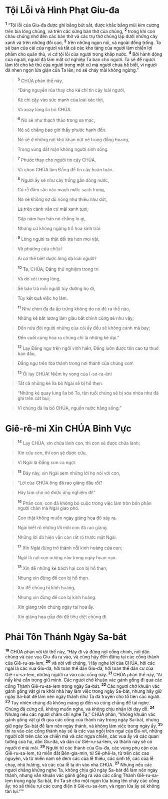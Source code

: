 

# Tội Lỗi và Hình Phạt Giu-đa
<sup><b>1</b></sup> “Tội lỗi của Giu-đa được ghi bằng bút sắt, được khắc bằng mũi kim cương trên bia lòng chúng, và trên các sừng bàn thờ của chúng, <sup><b>2</b></sup> trong khi con cháu chúng nhớ đến các bàn thờ và các trụ thờ chúng lập dưới những cây xanh và trên những đồi cao, <sup><b>3</b></sup> trên những ngọn núi, và ngoài đồng trống. Ta sẽ ban của cải của ngươi và tất cả các kho tàng của ngươi làm chiến lợi phẩm cho quân thù, vì cớ tội lỗi của ngươi trong khắp nước. <sup><b>4</b></sup> Bởi hành động của ngươi, ngươi đã làm mất cơ nghiệp Ta ban cho ngươi. Ta sẽ để ngươi làm tôi cho kẻ thù của ngươi trong một xứ mà ngươi chưa hề biết, vì ngươi đã nhen ngọn lửa giận của Ta lên; nó sẽ cháy mãi không ngừng.”


> <sup><b>5</b></sup> CHÚA phán thế này,
>


> “Đáng nguyền rủa thay cho kẻ chỉ tin cậy loài người,
>


> Kẻ chỉ cậy vào sức mạnh của loài xác thịt,
>


> Và xoay lòng lìa bỏ CHÚA.
>


> <sup><b>6</b></sup> Nó sẽ như thạch thảo trong sa mạc,
>


> Nó sẽ chẳng bao giờ thấy phước hạnh đến.
>


> Nó sẽ ở những nơi khô khan nứt nẻ trong đồng hoang,
>


> Trong vùng đất mặn không người sinh sống.
>


> <sup><b>7</b></sup> Phước thay cho người tin cậy CHÚA,
>


> Và chọn CHÚA làm Đấng để tin cậy hoàn toàn.
>


> <sup><b>8</b></sup> Người ấy sẽ như cây trồng gần dòng nước,
>


> Có rễ đâm sâu vào mạch nước sạch trong,
>


> Nó sẽ không sợ dù nóng như thiêu như đốt,
>


> Lá trên cành vẫn cứ mãi xanh tươi;
>


> Gặp năm hạn hán nó chẳng lo gì,
>


> Nhưng cứ không ngừng trổ hoa sinh trái.
>


> <sup><b>9</b></sup> Lòng người ta thật dối trá hơn mọi vật,
>


> Vô phương cứu chữa!
>


> Ai có thể biết được lòng dạ loài người?
>


> <sup><b>10</b></sup> Ta, CHÚA, Đấng thử nghiệm trong trí
>


> Và dò xét trong lòng,
>


> Sẽ báo trả mỗi người tùy đường họ đi,
>


> Tùy kết quả việc họ làm.
>


> <sup><b>11</b></sup> Như chim đa đa ấp trứng không do nó đẻ ra thể nào,
>


> Những kẻ bất lương làm giàu bất chính cũng sẽ như vậy;
>


> Đến nửa đời người những của cải ấy đều sẽ không cánh mà bay;
>


> Đến cuối cùng hóa ra chúng chỉ là những kẻ dại.”
>


> <sup><b>12</b></sup> Lạy Đấng ngự trên ngôi vinh hiển, Đấng luôn được tôn cao tự thuở ban đầu,
>


> Đấng ngự trên tòa thánh trong nơi thánh của chúng con!
>


> <sup><b>13</b></sup> Ôi lạy CHÚA! Niềm hy vọng của I-sơ-ra-ên!
>


> Tất cả những kẻ lìa bỏ Ngài sẽ bị hổ thẹn.
>


> “Những kẻ quay lưng lìa bỏ Ta, tên tuổi chúng sẽ bị xóa nhòa như đã ghi trên cát bụi;
>


> Vì chúng đã lìa bỏ CHÚA, nguồn nước hằng sống.”
>

# Giê-rê-mi Xin CHÚA Binh Vực

> <sup><b>14</b></sup> Lạy CHÚA, xin chữa lành con, thì con sẽ được chữa lành;
>


> Xin cứu con, thì con sẽ được cứu,
>


> Vì Ngài là Đấng con ca ngợi.
>


> <sup><b>15</b></sup> Đây này, xin Ngài xem những lời họ nói với con,
>


> “Lời của CHÚA ông đã rao giảng đâu rồi?
>


> Hãy làm cho nó được ứng nghiệm đi!”
>


> <sup><b>16</b></sup> Phần con, con đã không bỏ cuộc trong việc làm tròn bổn phận người chăn mà Ngài giao phó.
>


> Con thật không muốn ngày giáng họa đó xảy ra.
>


> Ngài biết rõ những lời môi con đã rao giảng.
>


> Những lời đó hiện vẫn còn rất rõ trước mặt Ngài.
>


> <sup><b>17</b></sup> Xin Ngài đừng trở thành nỗi kinh hoàng của con;
>


> Ngài là nơi con nương náu trong ngày hoạn nạn.
>


> <sup><b>18</b></sup> Xin để những kẻ bách hại con bị hổ thẹn,
>


> Nhưng xin đừng để con bị hổ thẹn.
>


> Xin để chúng bị kinh hoàng,
>


> Nhưng xin đừng để con bị kinh hoàng.
>


> Xin giáng trên chúng ngày tai họa ấy.
>


> Xin giáng họa gấp đôi để tiêu diệt chúng đi.
>

# Phải Tôn Thánh Ngày Sa-bát
<sup><b>19</b></sup> CHÚA phán với tôi thế này, “Hãy đi và đứng nơi cổng chính, nơi dân chúng và các vua Giu-đa ra vào, và cũng hãy đến đứng tại các cổng thành của Giê-ru-sa-lem, <sup><b>20</b></sup> và nói với chúng, ‘Hãy nghe lời của CHÚA, hỡi các ngài là các vua Giu-đa, hỡi toàn thể dân Giu-đa, hỡi toàn thể dân cư của Giê-ru-sa-lem, những người ra vào các cổng này. <sup><b>21</b></sup> CHÚA phán thế này, “Ai nấy khá cẩn trọng giữ mình. Các ngươi chớ khuân vác gánh gồng đi qua các cổng Thành Giê-ru-sa-lem trong ngày Sa-bát. <sup><b>22</b></sup> Các ngươi chớ khuân vác gánh gồng vật gì ra khỏi nhà hay làm việc trong ngày Sa-bát, nhưng hãy giữ ngày Sa-bát để làm nên ngày thánh như Ta đã truyền cho tổ tiên các ngươi. <sup><b>23</b></sup> Tuy nhiên chúng đã không màng gì đến và cũng chẳng để tai nghe. Chúng đã cứng cổ, không muốn nghe, và không chịu nhận lời dạy dỗ. <sup><b>24</b></sup> Nhưng nếu các ngươi chăm chỉ nghe Ta,” CHÚA phán, “không khuân vác gánh gồng vật gì đi qua các cổng của thành này trong ngày Sa-bát, nhưng giữ ngày Sa-bát để làm nên ngày thánh, và không làm việc trong ngày ấy, <sup><b>25</b></sup> thì ra vào các cổng thành này sẽ là các vua ngồi trên ngai của Đa-vít, những người cỡi trên các xe chiến mã và các ngựa chiến, các vua ấy và các quan tướng của họ, dân Giu-đa, và dân cư Giê-ru-sa-lem, và thành này sẽ có người ở mãi mãi. <sup><b>26</b></sup> Người từ các thành của Giu-đa, các vùng phụ cận của Giê-ru-sa-lem, từ miền đất Bên-gia-min, từ Sê-phê-la, từ trên các cao nguyên, và từ miền nam sẽ đem các của lễ thiêu, các sinh tế, các của lễ chay, nhũ hương, và các của lễ tạ ơn vào nhà CHÚA. <sup><b>27</b></sup> Nhưng nếu các ngươi chẳng khứng nghe Ta, không chịu giữ ngày Sa-bát để làm nên ngày thánh, nhưng vẫn khuân vác gánh gồng ra vào các cổng Thành Giê-ru-sa-lem trong ngày Sa-bát, thì Ta sẽ cho một ngọn lửa bùng lên cháy các cổng ấy; nó sẽ thiêu rụi các cung điện ở Giê-ru-sa-lem, và ngọn lửa ấy sẽ không tàn lụi.”’”

